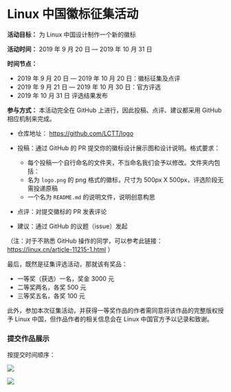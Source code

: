 Linux 中国徽标征集活动
======

**活动目标：** 为 Linux 中国设计制作一个新的徽标

**活动时间：** 2019 年 9 月 20 日 — 2019 年 10 月 31 日

**时间节点：**

- 2019 年 9 月 20 日 — 2019 年 10 月 20 日：徽标征集及点评
- 2019 年 9 月 21 日 — 2019 年 10 月 30 日：官方评选
- 2019 年 10 月 31 日 评选结果发布

**参与方式：** 本活动完全在 GitHub 上进行，因此投稿、点评、建议都采用 GitHub 相应机制来完成。

- 仓库地址： https://github.com/LCTT/logo

- 投稿：通过 GitHub 的 PR 提交你的徽标设计展示图和设计说明。格式要求：
  - 每个投稿一个自行命名的文件夹，不当命名我们会予以修改。文件夹内包括：
  - 名为 `logo.png` 的 png 格式的徽标，尺寸为 500px X 500px，评选阶段无需投递原稿
  - 一个名为 `README.md` 的说明文件，说明创意构思
- 点评：对提交徽标的 PR 发表评论
- 建议：通过 GitHub 的议题（issue）发起

（注：对于不熟悉 GitHub 操作的同学，可以参考此链接： https://linux.cn/article-11215-1.html ）

最后，既然是征集评选活动，那就该有奖品：

- 一等奖（获选）一名，奖金 3000 元
- 二等奖两名，各奖 500 元
- 三等奖五名，各奖 100 元

此外，参加本次征集活动，并获得一等奖作品的作者需同意将该作品的完整版权授予 Linux 中国，但作品作者的相关信息会在 Linux 中国官方予以记录和致谢。

### 提交作品展示

按提交时间顺序：

[![](https://github.com/LCTT/logo/blob/master/wxy/logo.png)](https://github.com/LCTT/logo/tree/master/wxy)

[![](https://github.com/LCTT/logo/blob/master/RedInLinux/RedInLinux.png)](https://github.com/LCTT/logo/tree/master/RedInLinux)



